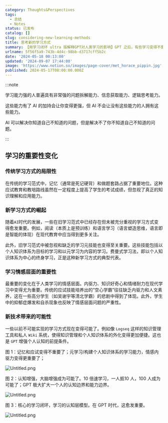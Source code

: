 ```yaml
---
category: Thoughts&Perspectives
tags:
  - 总结
  - Notes
status: 已发布
catalog: []
slug: considering-new-learning-methods
title: 思考新的学习方式
summary: 【用学习闭环 ultra 版解释GPT对人类学习的影响】GPT 之后，有些学习变得不重要了，有些学习变得更重要了，有些学习从不可能变成可能了。
urlname: 5f56f5a9-743b-4d4c-98bb-d3717cff5b2c
date: '2024-05-18 00:13:00'
updated: '2024-09-07 17:44:00'
image: 'https://www.notion.so/images/page-cover/met_horace_pippin.jpg'
published: 2024-05-17T08:00:00.000Z
---
```


:::note


学习能力强的人普遍具有非常强的问题拆解能力、信息获取能力、逻辑思考能力。


这些能力有了 AI 的加持会让你变得更强，但 AI 不会让没有这些能力的人拥有这些能力。


AI 可以解决你知道自己不知道的问题，但是解决不了你不知道自己不知道的问题。


:::


## 学习的重要性变化


### 传统学习方式的局限性


在传统的学习范式中，记忆（通常是死记硬背）和做题套路占据了重要地位。这种应试教育和教培路线虽然在一定程度上提高了学生的考试成绩，但忽视了真正的知识理解和应用能力。


### 新学习方式的崛起


随着`AI`时代的发展，一些在旧学习范式中已经存在但未被充分重视的学习方式变得愈发重要。例如，阅读（本质上是预训练）和语言学习（语言塑造思维，语言即是智能的体现）在现代教育中应当得到更多关注。


此外，旧学习范式中被忽视和缺乏的学习元技能也变得至关重要。这些技能包括以个人知识体系为目标的学习和以元学习为内容的学习。费曼式学习法，即以个人知识体系为中心的终身学习，正是这种新学习方式的典型代表。


### 学习情感层面的重要性


最重要的变化在于人类学习的情感层面。内驱力、知识好奇心和情绪耐力在现代学习中变得尤为重要。传统的应试技能培养出的“空心学霸”往往缺乏内驱力和人文素养，这在一些高分学生（如吴谢宇等清北学霸）的悲剧中得到了体现。此外，学生中的抑郁症爆发和自杀现象也反映了情感层面问题的严重性。


### 新技术带来的可能性


一些以前不可能实现的学习方式现在变得可能了。例如像 `Logseq` 这样的知识管理工具和私人 `Wiki` 系统，使得知识管理和个人知识体系的外化变得更加便捷。这也是 `GPT` 增强个人认知的前提条件。


图 1：记忆和应试变得不重要了；元学习/构建个人知识体系的学习能力，情感内驱力变得更重要了；


![Untitled.png](https://prod-files-secure.s3.us-west-2.amazonaws.com/5d24fe63-e567-4804-86f9-9fdc62e13082/a8319b77-00b3-43d9-9f99-e58187f20cfe/Untitled.png?X-Amz-Algorithm=AWS4-HMAC-SHA256&X-Amz-Content-Sha256=UNSIGNED-PAYLOAD&X-Amz-Credential=ASIAZI2LB466Q2HY32FV%2F20250217%2Fus-west-2%2Fs3%2Faws4_request&X-Amz-Date=20250217T213210Z&X-Amz-Expires=3600&X-Amz-Security-Token=IQoJb3JpZ2luX2VjEFUaCXVzLXdlc3QtMiJIMEYCIQCvlJyU4mPb7hl4MS%2Bu5Xm5Z55nl3KRsWYmFh3OWoZ3dgIhAKflNLjEWAjmWqbL39fS7EfYwH6cApiL9vJwkkQZwv%2BPKv8DCH4QABoMNjM3NDIzMTgzODA1Igz5gPmP3Hf%2F%2FDrMhD8q3AOCwEtpod6FRKl7GAYCa4tyID4ebDGGQ2sDi%2Fglu3otIouRNmgeP8FmEBVSKARvbUAdbJs6sL0Z7M7P4VCIJboDFnH%2BgvyL58mF4s5nBTfZnXhazSIfkzZeyKOmylrJS4wg7eqvDO%2FppLcUEV7R69Yi4pEQ2tDhB2farIDJ2z2toFfMxLAKAX9t6dCawOL6Wy09eXcIztgWoITffC6H4ykOR3YcShPb495gmBW%2F%2BXukhR06Mj%2F4Y2QXsvqdAsPziEAIFiGsn9JsWosGPV9ubqNm4vNg%2FYuJy0kd62eXyJ%2FX2XalY1r4NyFCzYtDb627e8QSCC%2BQRd82YjK1TZKK8cUMCxj6GBHzKO718otRzynkBjfPX3Su7WKV6o2tNT%2FCb%2FmUDmNi%2Bfa%2FiAJ5DYA15PUucOhfma47UdFpqvsbyywdkDW6rnlO3wsTBsaQB2zBhgt%2FqrrQmZ6A3f1u60WgF4qJsg%2BAsdLfOPsCsXFx9xYmaGG8Tri8tn2Rv6c2rbSdxQmhU4L0jCzcfIkraaqp3P4ktjwNMF5ZndbpnUDLRq%2BmJiYZJ6JPuMrccEpCdslY2RYpao30O1eeCTuytDJjVMuGL9EGrqC9ckFifgRQ4fXDpGTBLIleOGkT3KAO2TCJyc69BjqkAUCX35vc3jf%2FzFFcwWoDdPmntYlT%2FgDiwTRD5cRd8Fbp%2B2Lapq027NbE0%2BMCozVmjUfZMY41dG6Vx06ERVAJW%2BJ6%2Fbp9MZ3LRak5t%2BZ1W3oSrEc%2FAc4yZCHXC6B70IkUSe0XsYppcvZREh0eUV%2BvSRxIA5Uu7RcgA04XHkXQQXnW9ku8FF716Nqi%2BtsPxXsooPmbSR4sV4R1wiChHXV5US2gkc%2FJ&X-Amz-Signature=695d3d34e7ab5e3b9e90addbeb8b61358f5904ac96cd53fe04d6c8cdb7be1286&X-Amz-SignedHeaders=host&x-id=GetObject)


图 2：认知增强，大脑增强成为可能了。10 倍速学习，一人抵10 人，100 人成为可能了；GPT 极大扩大一个人的认知边界和能力边界。


![Untitled.png](https://prod-files-secure.s3.us-west-2.amazonaws.com/5d24fe63-e567-4804-86f9-9fdc62e13082/e195b372-4d2b-479c-9e75-1be4e2c1412e/Untitled.png?X-Amz-Algorithm=AWS4-HMAC-SHA256&X-Amz-Content-Sha256=UNSIGNED-PAYLOAD&X-Amz-Credential=ASIAZI2LB466Q2HY32FV%2F20250217%2Fus-west-2%2Fs3%2Faws4_request&X-Amz-Date=20250217T213210Z&X-Amz-Expires=3600&X-Amz-Security-Token=IQoJb3JpZ2luX2VjEFUaCXVzLXdlc3QtMiJIMEYCIQCvlJyU4mPb7hl4MS%2Bu5Xm5Z55nl3KRsWYmFh3OWoZ3dgIhAKflNLjEWAjmWqbL39fS7EfYwH6cApiL9vJwkkQZwv%2BPKv8DCH4QABoMNjM3NDIzMTgzODA1Igz5gPmP3Hf%2F%2FDrMhD8q3AOCwEtpod6FRKl7GAYCa4tyID4ebDGGQ2sDi%2Fglu3otIouRNmgeP8FmEBVSKARvbUAdbJs6sL0Z7M7P4VCIJboDFnH%2BgvyL58mF4s5nBTfZnXhazSIfkzZeyKOmylrJS4wg7eqvDO%2FppLcUEV7R69Yi4pEQ2tDhB2farIDJ2z2toFfMxLAKAX9t6dCawOL6Wy09eXcIztgWoITffC6H4ykOR3YcShPb495gmBW%2F%2BXukhR06Mj%2F4Y2QXsvqdAsPziEAIFiGsn9JsWosGPV9ubqNm4vNg%2FYuJy0kd62eXyJ%2FX2XalY1r4NyFCzYtDb627e8QSCC%2BQRd82YjK1TZKK8cUMCxj6GBHzKO718otRzynkBjfPX3Su7WKV6o2tNT%2FCb%2FmUDmNi%2Bfa%2FiAJ5DYA15PUucOhfma47UdFpqvsbyywdkDW6rnlO3wsTBsaQB2zBhgt%2FqrrQmZ6A3f1u60WgF4qJsg%2BAsdLfOPsCsXFx9xYmaGG8Tri8tn2Rv6c2rbSdxQmhU4L0jCzcfIkraaqp3P4ktjwNMF5ZndbpnUDLRq%2BmJiYZJ6JPuMrccEpCdslY2RYpao30O1eeCTuytDJjVMuGL9EGrqC9ckFifgRQ4fXDpGTBLIleOGkT3KAO2TCJyc69BjqkAUCX35vc3jf%2FzFFcwWoDdPmntYlT%2FgDiwTRD5cRd8Fbp%2B2Lapq027NbE0%2BMCozVmjUfZMY41dG6Vx06ERVAJW%2BJ6%2Fbp9MZ3LRak5t%2BZ1W3oSrEc%2FAc4yZCHXC6B70IkUSe0XsYppcvZREh0eUV%2BvSRxIA5Uu7RcgA04XHkXQQXnW9ku8FF716Nqi%2BtsPxXsooPmbSR4sV4R1wiChHXV5US2gkc%2FJ&X-Amz-Signature=9c84029530e0042ccd0b1fa4f4ffefc6094c2ebf70a1b390a2581c7e6ae2408b&X-Amz-SignedHeaders=host&x-id=GetObject)


图 3：核心的学习闭环，学习的认知层模型。在 GPT 时代，这愈发重要。


![Untitled.png](https://prod-files-secure.s3.us-west-2.amazonaws.com/5d24fe63-e567-4804-86f9-9fdc62e13082/57f2a38d-97b9-407e-baa1-8fecb8348e87/Untitled.png?X-Amz-Algorithm=AWS4-HMAC-SHA256&X-Amz-Content-Sha256=UNSIGNED-PAYLOAD&X-Amz-Credential=ASIAZI2LB466Q2HY32FV%2F20250217%2Fus-west-2%2Fs3%2Faws4_request&X-Amz-Date=20250217T213210Z&X-Amz-Expires=3600&X-Amz-Security-Token=IQoJb3JpZ2luX2VjEFUaCXVzLXdlc3QtMiJIMEYCIQCvlJyU4mPb7hl4MS%2Bu5Xm5Z55nl3KRsWYmFh3OWoZ3dgIhAKflNLjEWAjmWqbL39fS7EfYwH6cApiL9vJwkkQZwv%2BPKv8DCH4QABoMNjM3NDIzMTgzODA1Igz5gPmP3Hf%2F%2FDrMhD8q3AOCwEtpod6FRKl7GAYCa4tyID4ebDGGQ2sDi%2Fglu3otIouRNmgeP8FmEBVSKARvbUAdbJs6sL0Z7M7P4VCIJboDFnH%2BgvyL58mF4s5nBTfZnXhazSIfkzZeyKOmylrJS4wg7eqvDO%2FppLcUEV7R69Yi4pEQ2tDhB2farIDJ2z2toFfMxLAKAX9t6dCawOL6Wy09eXcIztgWoITffC6H4ykOR3YcShPb495gmBW%2F%2BXukhR06Mj%2F4Y2QXsvqdAsPziEAIFiGsn9JsWosGPV9ubqNm4vNg%2FYuJy0kd62eXyJ%2FX2XalY1r4NyFCzYtDb627e8QSCC%2BQRd82YjK1TZKK8cUMCxj6GBHzKO718otRzynkBjfPX3Su7WKV6o2tNT%2FCb%2FmUDmNi%2Bfa%2FiAJ5DYA15PUucOhfma47UdFpqvsbyywdkDW6rnlO3wsTBsaQB2zBhgt%2FqrrQmZ6A3f1u60WgF4qJsg%2BAsdLfOPsCsXFx9xYmaGG8Tri8tn2Rv6c2rbSdxQmhU4L0jCzcfIkraaqp3P4ktjwNMF5ZndbpnUDLRq%2BmJiYZJ6JPuMrccEpCdslY2RYpao30O1eeCTuytDJjVMuGL9EGrqC9ckFifgRQ4fXDpGTBLIleOGkT3KAO2TCJyc69BjqkAUCX35vc3jf%2FzFFcwWoDdPmntYlT%2FgDiwTRD5cRd8Fbp%2B2Lapq027NbE0%2BMCozVmjUfZMY41dG6Vx06ERVAJW%2BJ6%2Fbp9MZ3LRak5t%2BZ1W3oSrEc%2FAc4yZCHXC6B70IkUSe0XsYppcvZREh0eUV%2BvSRxIA5Uu7RcgA04XHkXQQXnW9ku8FF716Nqi%2BtsPxXsooPmbSR4sV4R1wiChHXV5US2gkc%2FJ&X-Amz-Signature=f538fb70b1bba505f4498a13e705b3a89883d082674ef1c7cac27bde1475c982&X-Amz-SignedHeaders=host&x-id=GetObject)

